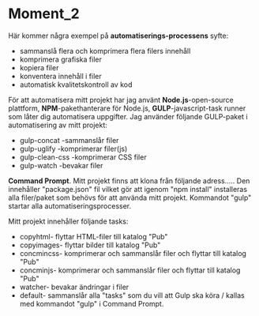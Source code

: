 # Moment_2


Här kommer några exempel på **automatiserings-processens** syfte:
* sammanslå flera och komprimera flera filers innehåll
* komprimera grafiska filer
* kopiera filer
* konventera innehåll i filer
* automatisk kvalitetskontroll av kod

För att automatisera mitt projekt har jag använt **Node.js**-open-source plattform, **NPM**-pakethanterare för Node.js, **GULP**-javascript-task runner som låter dig automatisera uppgifter. 
Jag använder följande GULP-paket i automatisering av mitt projekt:
* gulp-concat  -sammanslår filer
* gulp-uglify  -komprimerar filer(js)
* gulp-clean-css  -komprimerar CSS filer
* gulp-watch  -bevakar filer

**Command Prompt**.
Mitt projekt finns att klona från följande adress..... Den innehåller "package.json" fil vilket gör att igenom "npm install" installeras alla filer/paket som behövs för att använda mitt projekt. Kommandot "gulp" startar alla automatiseringsprocesser.

Mitt projekt innehåller följande tasks:
* copyhtml- flyttar HTML-filer till katalog "Pub"
* copyimages- flyttar bilder till katalog "Pub"
* concmincss- komprimerar och sammanslår filer och flyttar till katalog "Pub"
* concminjs- komprimerar och sammanslår filer och flyttar till katalog "Pub"
* watcher- bevakar ändringar i filer
* default- sammanslår alla "tasks" som du vill att Gulp ska köra / kallas med kommandot "gulp" i Command Prompt.




